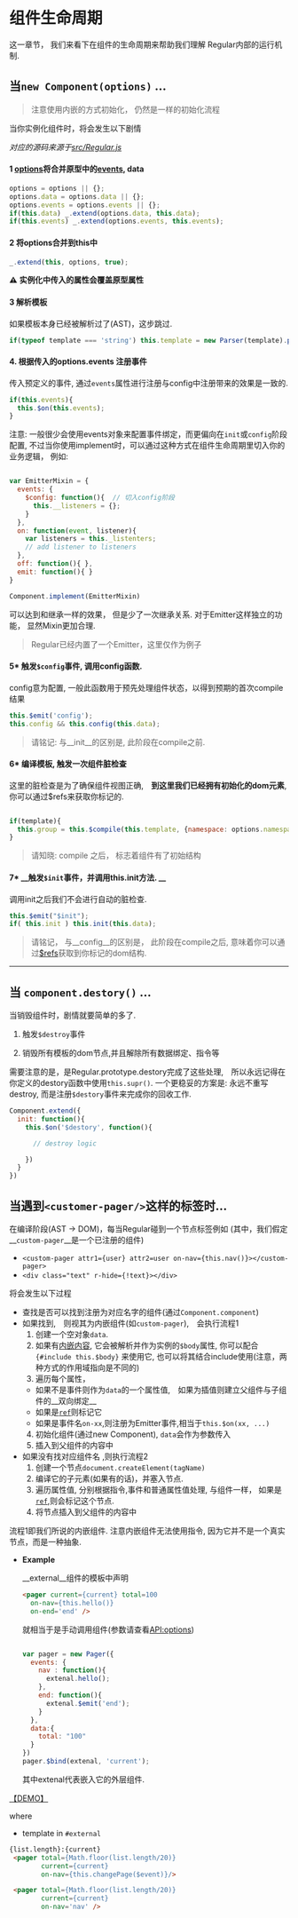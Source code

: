 
# 组件生命周期

这一章节， 我们来看下在组件的生命周期来帮助我们理解 Regular内部的运行机制. 

<a name="new"></a>
## 当`new Component(options)` ...

> 注意使用内嵌的方式初始化， 仍然是一样的初始化流程

当你实例化组件时，将会发生以下剧情

_对应的源码来源于[src/Regular.js](https://github.com/regularjs/regular/blob/master/src/Regular.jsL31)_

#### 1 [options]({{api}}#api-reference-静态接口-options)将合并原型中的[events](events), data 

```js
options = options || {};
options.data = options.data || {};
options.events = options.events || {};
if(this.data) _.extend(options.data, this.data);
if(this.events) _.extend(options.events, this.events);

```


#### 2 将options合并到this中


```js
_.extend(this, options, true);
```

<b>&#x26A0;</b> __实例化中传入的属性会覆盖原型属性__


#### 3  解析模板

如果模板本身已经被解析过了(AST)，这步跳过.

```js
if(typeof template === 'string') this.template = new Parser(template).parse();
```

#### 4. 根据传入的options.events 注册事件

传入预定义的事件, 通过`events`属性进行注册与config中注册带来的效果是一致的.

```js
if(this.events){
  this.$on(this.events);
}
```


注意: 一般很少会使用events对象来配置事件绑定，而更偏向在`init`或`config`阶段配置, 不过当你使用implement时，可以通过这种方式在组件生命周期里切入你的业务逻辑， 例如:

```js

var EmitterMixin = {
  events: {
    $config: function(){  // 切入config阶段
      this.__listeners = {};
    }
  },
  on: function(event, listener){
    var listeners = this._listenters;
    // add listener to listeners
  },
  off: function(){ },
  emit: function(){ }
}

Component.implement(EmitterMixin)

```

可以达到和继承一样的效果， 但是少了一次继承关系. 对于Emitter这样独立的功能， 显然Mixin更加合理.

> Regular已经内置了一个Emitter，这里仅作为例子


#### 5* __触发`$config`事件, 调用config函数.__

config意为配置, 一般此函数用于预先处理组件状态，以得到预期的首次compile结果

```js
this.$emit('config');
this.config && this.config(this.data);
```

> 请铭记: 与__init__的区别是, 此阶段在compile之前.

#### 6* __编译模板__, 触发一次组件脏检查

这里的脏检查是为了确保组件视图正确,　__到这里我们已经拥有初始化的dom元素__, 你可以通过$refs来获取你标记的.

```js

if(template){
  this.group = this.$compile(this.template, {namespace: options.namespace});
}

```

> 请知晓: compile 之后， 标志着组件有了初始结构

#### 7* __触发`$init`事件，并调用this.init方法. __

调用init之后我们不会进行自动的脏检查.

```js
this.$emit("$init");
if( this.init ) this.init(this.data);
```

> 请铭记， 与__config__的区别是， 此阶段在compile之后, 意味着你可以通过[$refs]({{api}}#refs})获取到你标记的dom结构.

------

<a name="destroy"></a>
## 当 `component.destory()` ...

当销毁组件时，剧情就要简单的多了.

1. 触发`$destroy`事件

2. 销毁所有模板的dom节点,并且解除所有数据绑定、指令等

需要注意的是，是Regular.prototype.destory完成了这些处理,　所以永远记得在你定义的destory函数中使用`this.supr()`. 一个更稳妥的方案是: 永远不重写destroy, 而是注册`$destory`事件来完成你的回收工作.

```js
Component.extend({
  init: function(){
    this.$on('$destory', function(){

      // destroy logic

    })
  } 
})
```




<a href="#" id="composite"></a>

## 当遇到`<customer-pager/>`这样的标签时...


在编译阶段(AST -> DOM)，每当Regular碰到一个节点标签例如
(其中，我们假定__`custom-pager`__是一个已注册的组件)


- `<custom-pager attr1={user} attr2=user on-nav={this.nav()}></custom-pager>` 
- `<div class="text" r-hide={!text}></div>`



将会发生以下过程

- 查找是否可以找到注册为对应名字的组件(通过`Component.component`)
- 如果找到,　则视其为内嵌组件(如`custom-pager`),　会执行流程1
  1. 创建一个空对象`data`.
  2. 如果有[内嵌内容](component/composite.md), 它会被解析并作为实例的`$body`属性, 你可以配合 `{#include this.$body}` 来使用它, 也可以将其结合include使用(注意，两种方式的作用域指向是不同的)
  3. 遍历每个属性，
    - 如果不是事件则作为`data`的一个属性值,　如果为插值则建立父组件与子组件的__双向绑定__
    - 如果是[`ref`](component/ref.md)则标记它
    - 如果是事件名`on-xx`,则注册为Emitter事件,相当于`this.$on(xx, ...)`
  4. 初始化组件(通过new Component), `data`会作为参数传入
  5. 插入到父组件的内容中
- 如果没有找对应组件名 ,则执行流程2
  1. 创建一个节点`document.createElement(tagName)`
  2. 编译它的子元素(如果有的话)，并塞入节点.
  3. 遍历属性值, 分别根据指令,事件和普通属性值处理, 与组件一样， 如果是[`ref`](component/ref.md),则会标记这个节点.
  4. 将节点插入到父组件的内容中

流程1即我们所说的内嵌组件. 注意内嵌组件无法使用指令, 因为它并不是一个真实节点，而是一种抽象.


- __Example__

  
  __external__组件的模板中声明
  

  ```html
  <pager current={current} total=100 
    on-nav={this.hello()} 
    on-end='end' />
  ```

  
  就相当于是手动调用组件(参数请查看[API:options](?api-zh#options))
  

  ```js
  
  var pager = new Pager({
    events: {
      nav : function(){
        extenal.hello();
      },
      end: function(){
        extenal.$emit('end');
      }
    },
    data:{
      total: "100"
    }
  })
  pager.$bind(extenal, 'current');
  ```

  
  其中extenal代表嵌入它的外层组件. 
  


[【DEMO】](http://jsfiddle.net/leeluolee/DCFXn/)


where
  
  - template in `#external`
    
```html
{list.length}:{current}
 <pager total={Math.floor(list.length/20)} 
        current={current} 
        on-nav={this.changePage($event)}/>

 <pager total={Math.floor(list.length/20)} 
        current={current} 
        on-nav='nav' />
```



<!--

## 当内嵌组件之间有组合关系时.

在上面[组件组合章节](composite.md)的介绍中， 我们了解到了，在内层组件中，我们可以通过`this.$outer`获得它「视觉上」上的父节点. 例如

```html

// ... 略...

var App = Regular.extend({
  template: `
    <tab>
      <tab.pane></tab.pane>
      <tab.pane></tab.pane>
      <tab.pane></tab.pane>
    </tab>
  `
})

var app = new App().$inject('body');

```

_标签名无须care, 这只是个人的一种命名习惯_


```js

var TabPane = Regular.extend({
  name:'tab.pane',
  config: function(data){
    if(this.data.selected) {
      this.$outer.pick(this);
    } 
  }
})



```

所以，我们可以得知，在`TabPane`的config时，我们已经可以获得`Visual Parent`(视觉父节点`tab`)的实例. 现在我们比[『小节: 当 new Component 发生时...』](#new)更进一步来分析下， 组合发生时的完整流程， 我们还是以上面的`tab`和`tab.pane`为例.


```shell

app config -> app compile 
                  \
                  tab config -> tab compile(由于内部的 #include this.data.selected.$body)
                                      \ 
                                      tab.pane config -> tab.pane compile -> tab.pane init
                                      /
                                tab init
                                  /


                                          

```




-->